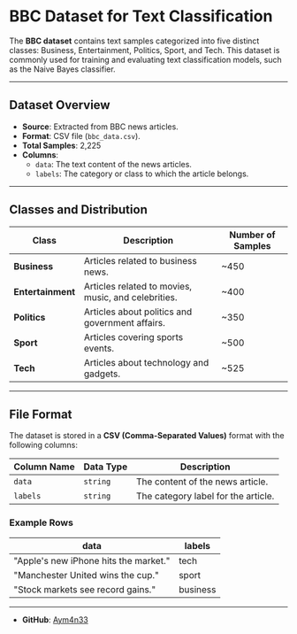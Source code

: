 # BBC Dataset for Text Classification

The **BBC dataset** contains text samples categorized into five distinct classes: Business, Entertainment, Politics, Sport, and Tech. This dataset is commonly used for training and evaluating text classification models, such as the Naive Bayes classifier.

---

## Dataset Overview

- **Source**: Extracted from BBC news articles.
- **Format**: CSV file (`bbc_data.csv`).
- **Total Samples**: 2,225
- **Columns**:
  - `data`: The text content of the news articles.
  - `labels`: The category or class to which the article belongs.

---

## Classes and Distribution

| Class          | Description                           | Number of Samples |
|----------------|---------------------------------------|-------------------|
| **Business**   | Articles related to business news.    | ~450              |
| **Entertainment** | Articles related to movies, music, and celebrities. | ~400 |
| **Politics**   | Articles about politics and government affairs. | ~350 |
| **Sport**      | Articles covering sports events.      | ~500              |
| **Tech**       | Articles about technology and gadgets.| ~525              |

---

## File Format

The dataset is stored in a **CSV (Comma-Separated Values)** format with the following columns:

| Column Name | Data Type | Description                                      |
|-------------|-----------|--------------------------------------------------|
| `data`      | `string`  | The content of the news article.                |
| `labels`    | `string`  | The category label for the article.             |

### Example Rows
| data                                  | labels       |
|---------------------------------------|--------------|
| "Apple's new iPhone hits the market." | tech         |
| "Manchester United wins the cup."    | sport        |
| "Stock markets see record gains."     | business     |

---
- **GitHub**: [Aym4n33](https://github.com/Aym4n33)


